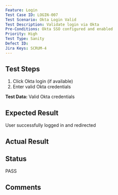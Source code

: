 ```yaml
---
Feature: Login
Test Case ID: LOGIN-007
Test Scenario: Okta Login Valid
Test Description: Validate login via Okta
Pre-Conditions: Okta SSO configured and enabled
Priority: High
Test Type: Sanity
Defect ID: 
Jira Keys: SCRUM-4
---
```


## Test Steps
1. Click Okta login (if available)
2. Enter valid Okta credentials

**Test Data:** Valid Okta credentials

## Expected Result
User successfully logged in and redirected

## Actual Result


## Status
PASS

## Comments

